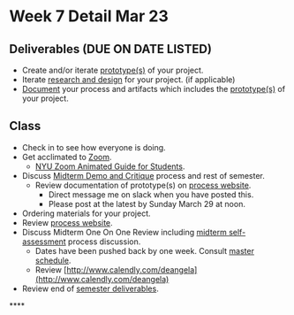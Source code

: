 # Week 7 Detail Mar 23

## Deliverables \(DUE ON DATE LISTED\)

* Create and/or iterate [prototype\(s\)](../project_plan/) of your project.
* Iterate [research and design](../project_plan/) for your project. \(if applicable\)
* [Document](../pre-work/website.md) your process and artifacts which includes the [prototype\(s\)](../project_plan/) of your project.

## Class

* Check in to see how everyone is doing.
* Get acclimated to [Zoom](http://nyu.zoom.us). 
  * [NYU Zoom Animated Guide for Students](https://www.youtube.com/watch?time_continue=54&v=LAzoWO3lMzI&feature=emb_title).
* Discuss [Midterm Demo and Critique](../critiques-demos-presentations-and-exhibition/project_demo.md) process and rest of semester.
  * Review documentation of prototype\(s\) on [process website](../pre-work/website.md).
    * Direct message me on slack when you have posted this. 
    * Please post at the latest by Sunday March 29 at noon. 
* Ordering materials for your project.
* Review [process website](../pre-work/website.md).
* Discuss Midterm One On One Review including [midterm self-assessment](../end_of_semester_deliverables/midterm_self_assessment.md) process discussion.
  * Dates have been pushed back by one week. Consult [master schedule](./).
  * Review [http://www.calendly.com/deangela](http://www.calendly.com/deangela)
* Review end of [semester deliverables](../end_of_semester_deliverables/).

\*\*\*\*

